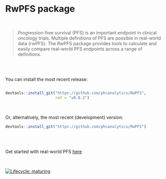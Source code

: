 
# RwPFS package



<br/>


> Progression-free survival (PFS) is an important endpoint in clinical oncology trials. 
> Multiple definitions of PFS are possible in real-world data (rwPFS). 
> The RwPFS package provides tools to calculate and easily compare real-world PFS endpoints across a range of definitions.


<br/>
<br/>

You can install the most recent release:

``` r

devtools::install_git("https://github.com/phcanalytics/RwPFS", 
                      ref = "v0.0.2")  
```

<br/>

Or, alternatively, the most recent (development) version:

``` r
devtools::install_git("https://github.com/phcanalytics/RwPFS") 
```

<br/>
<br/>


Get started with real-world PFS [here](https://pages.github.com/phcanalytics/RwPFS/articles/real_world_PFS.html)

<br/>


<!-- badges: start -->

[![Lifecycle:
maturing](https://img.shields.io/badge/lifecycle-maturing-blue.svg)](https://www.tidyverse.org/lifecycle/#maturing)



